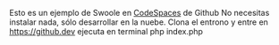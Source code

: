 Esto es un ejemplo de Swoole en [CodeSpaces](https://github.com/codespaces) de Github
No necesitas instalar nada, sólo desarrollar en la nuebe.
Clona el entrono y entre en https://github.dev ejecuta en terminal 
php index.php